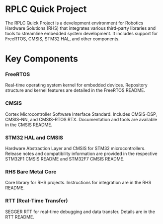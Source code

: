 # RPLC Quick Project
The RPLC Quick Project is a development environment for Robotics Hardware Solutions (RHS) that integrates various third-party libraries and tools to streamline embedded system development. It includes support for FreeRTOS, CMSIS, STM32 HAL, and other components.

# Key Components
### FreeRTOS

Real-time operating system kernel for embedded devices.
Repository structure and kernel features are detailed in the FreeRTOS README.
### CMSIS

Cortex Microcontroller Software Interface Standard.
Includes CMSIS-DSP, CMSIS-NN, and CMSIS-RTOS RTX.
Documentation and tools are available in the CMSIS README.
### STM32 HAL and CMSIS

Hardware Abstraction Layer and CMSIS for STM32 microcontrollers.
Release notes and compatibility information are provided in the respective STM32F1 CMSIS README and STM32F7 CMSIS README.
### RHS Bare Metal Core

Core library for RHS projects.
Instructions for integration are in the RHS README.
### RTT (Real-Time Transfer)

SEGGER RTT for real-time debugging and data transfer.
Details are in the RTT README.
